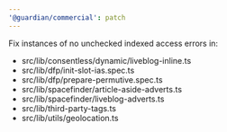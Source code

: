 ```yaml
---
'@guardian/commercial': patch
---
```


Fix instances of no unchecked indexed access errors in:

- src/lib/consentless/dynamic/liveblog-inline.ts
- src/lib/dfp/init-slot-ias.spec.ts
- src/lib/dfp/prepare-permutive.spec.ts
- src/lib/spacefinder/article-aside-adverts.ts
- src/lib/spacefinder/liveblog-adverts.ts
- src/lib/third-party-tags.ts
- src/lib/utils/geolocation.ts
